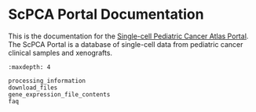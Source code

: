 # ScPCA Portal Documentation

This is the documentation for the [Single-cell Pediatric Cancer Atlas Portal](https://scpca.alexslemonade.org).
The ScPCA Portal is a database of single-cell data from pediatric cancer clinical samples and xenografts.

```{toctree}
:maxdepth: 4

processing_information
download_files
gene_expression_file_contents
faq
```
